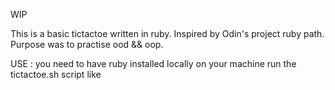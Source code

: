 WIP

This is a basic tictactoe written in ruby.
Inspired by Odin's project ruby path.
Purpose was to practise ood && oop.

USE :
you need to have ruby installed locally on your machine
run the tictactoe.sh script like 
